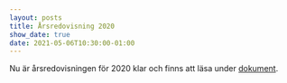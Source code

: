 ```yaml
---
layout: posts
title: Årsredovisning 2020
show_date: true
date: 2021-05-06T10:30:00-01:00
---
```

Nu är årsredovisningen för 2020 klar och finns att läsa under [dokument](/documents/). 